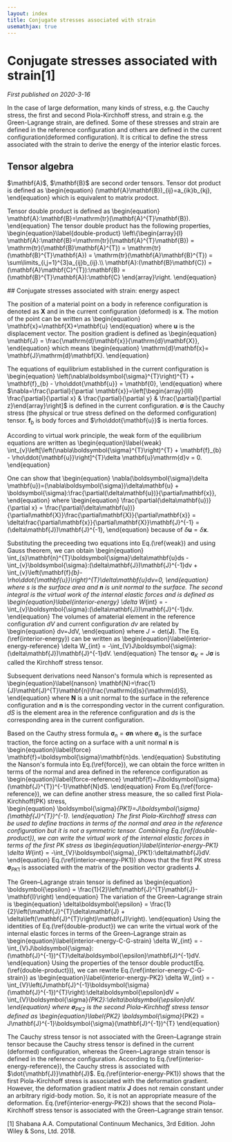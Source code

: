 ```yaml
---
layout: index
title: Conjugate stresses associated with strain
usemathjax: true
---
```

# Conjugate stresses associated with strain[1]

*First published on 2020-3-16*

In the case of large deformation, many kinds of stress, e.g. the Cauchy stress, the first and second Piola-Kirchhoff stress, and strain e.g. the Green-Lagrange strain, are defined. Some of these stresses and strain are defined in the reference configuration and others are defined in the current configuration(deformed configuration). It is critical to define the stress associated with the strain to derive the energy of the interior elastic forces.

## Tensor algebra

<p>$\mathbf{A}$, $\mathbf{B}$ are second order tensors.
Tensor dot product is defined as 
\begin{equation}
    (\mathbf{A}\mathbf{B})_{ij}=a_{ik}b_{kj},
\end{equation}
which is equivalent to matrix prodoct.</p>

<p>Tensor double product is defined as
\begin{equation}
    \mathbf{A}:\mathbf{B}=\mathrm{tr}(\mathbf{A}^{T}\mathbf{B}).
\end{equation}
The tensor double product has the following properties,
\begin{equation}\label{double-product}
    \left\{\begin{array}{l}
        \mathbf{A}:\mathbf{B}=\mathrm{tr}(\mathbf{A}^{T}\mathbf{B}) = \mathrm{tr}(\mathbf{B}\mathbf{A}^{T}) = \mathrm{tr}(\mathbf{B}^{T}\mathbf{A}) = \mathrm{tr}(\mathbf{A}\mathbf{B}^{T}) = \sum\limits_{i,j=1}^{3}a_{ij}b_{ij}.\\
        \mathbf{A}:(\mathbf{B}\mathbf{C}) = (\mathbf{A}\mathbf{C}^{T}):\mathbf{B} = (\mathbf{B}^{T}\mathbf{A}):\mathbf{C}
    \end{array}\right.
\end{equation}
</p>
## Conjugate stresses associated with strain: energy aspect

The position of a material point on a body in reference configuration is denoted as $\mathbf{X}$ and 
in the current configuration (deformed) is $\mathbf{x}$. The motion of the point can be written as 
\begin{equation}
    \mathbf{x}=\mathbf{X}+\mathbf{u}
\end{equation}
where $\mathbf{u}$ is the displacement vector. The position gradient is defined as 
\begin{equation}
    \mathbf{J} = \frac{\mathrm{d}\mathbf{x}}{\mathrm{d}\mathbf{X}},
\end{equation}
which means 
\begin{equation}
    \mathrm{d}\mathbf{x}= \mathbf{J}\mathrm{d}\mathbf{X}.
\end{equation}

The equations of equilibrium established in the current configuration is 
\begin{equation}
    \left(\nabla\boldsymbol{\sigma}^{T}\right)^{T} + \mathbf{f}_{b} - \rho\ddot{\mathbf{u}} = \mathbf{0},
\end{equation}
where $\nabla=\frac{\partial}{\partial \mathbf{x}}=\left[\begin{array}{lll}
    \frac{\partial}{\partial x} & \frac{\partial}{\partial y} & \frac{\partial}{\partial z}\end{array}\right]$ 
is defined in the current configuration. $\boldsymbol{\sigma}$ is the Cauchy stress (the physical or true stress defined on the deformed configuration) tensor. 
$\mathbf{f}_{b}$ is body forces and $\rho\ddot{\mathbf{u}}$ is inertia forces.

According to virtual work principle, the weak form of the equilibrium equations are written as 
\begin{equation}\label{weak}
    \int_{v}\left[\left(\nabla\boldsymbol{\sigma}^{T}\right)^{T} + \mathbf{f}_{b} - \rho\ddot{\mathbf{u}}\right]^{T}\delta \mathbf{u}\mathrm{d}v = 0.
\end{equation}

One can show that 
\begin{equation}
    \nabla(\boldsymbol{\sigma}\delta \mathbf{u})=(\nabla\boldsymbol{\sigma})\delta\mathbf{u} + \boldsymbol{\sigma}:\frac{\partial(\delta\mathbf{u})}{\partial\mathbf{x}},
\end{equation}
where
\begin{equation}
    \frac{\partial(\delta\mathbf{u})}{\partial x} = \frac{\partial(\delta\mathbf{u})}{\partial\mathbf{X}}\frac{\partial\mathbf{X}}{\partial\mathbf{x}} = \delta\frac{\partial\mathbf{x}}{\partial\mathbf{X}}\mathbf{J}^{-1} = (\delta\mathbf{J})\mathbf{J}^{-1},
\end{equation}
because of $\delta\mathbf{u}=\delta\mathbf{x}$.

Substituting the preceeding two equations into Eq.(\ref{weak}) and using Gauss theorem, we can obtain
\begin{equation}
    \int_{s}\mathbf{n}^{T}\boldsymbol{\sigma}\delta\mathbf{u}ds - \int_{v}\boldsymbol{\sigma}:(\delta\mathbf{J})\mathbf{J}^{-1}dv + \int_{v}\left(\mathbf{f}_{b}-\rho\ddot{\mathbf{u}}\right)^{T}\delta\mathbf{u}dv=0,
\end{equation}
where $s$ is the surface area and $\mathbf{n}$ is unit normal to the surface. 
The second integral is the virtual work of the internal elastic forces and is defined as 
\begin{equation}\label{interior-energy}
    \delta W_{int} = -\int_{v}\boldsymbol{\sigma}:(\delta\mathbf{J})\mathbf{J}^{-1}dv.
\end{equation}
The volumes of amaterial element in the reference configuration $dV$ and current configuration $dv$ are related by
\begin{equation}
    dv=JdV,
\end{equation}
where $J=\mathrm{det}(\mathbf{J})$. The Eq.(\ref{interior-energy}) can be written as 
\begin{equation}\label{interior-energy-reference}
    \delta W_{int} = -\int_{V}J\boldsymbol{\sigma}:(\delta\mathbf{J})\mathbf{J}^{-1}dV.
\end{equation}
The tensor $\boldsymbol{\sigma}_{K}=J\boldsymbol{\sigma}$ is called the Kirchhoff stress tensor.

Subsequent derivations need Nanson's formula which is represented as 
\begin{equation}\label{nanson}
    \mathbf{N}=\frac{1}{J}\mathbf{J}^{T}\mathbf{n}\frac{\mathrm{d}s}{\mathrm{d}S},
\end{equation}
where $\mathbf{N}$ is a unit normal to the surface in the reference configuration and $\mathbf{n}$ is the corresponding vector in the current configuration. 
$dS$ is the element area in the reference configuration and $ds$ is the corresponding area in the current configuration.

Based on the Cauthy stress formula $\boldsymbol{\sigma}_{n}=\boldsymbol{\sigma}\mathbf{n}$ 
where $\boldsymbol{\sigma}_{n}$ is the surface traction, 
the force acting on a surface with a unit normal $\mathbf{n}$ is 
\begin{equation}\label{force}
    \mathbf{f}=\boldsymbol{\sigma}\mathbf{n}ds.
\end{equation}
Substituting the Nanson's formula into Eq.(\ref{force}), 
we can obtain the force written in terms of the normal and area defined in the reference configuration as 
\begin{equation}\label{force-reference}
    \mathbf{f}=J\boldsymbol{\sigma}(\mathbf{J}^{T})^{-1}\mathbf{N}dS.
\end{equation}
From Eq.(\ref{force-reference}), we can define another stress measure, the so called first Piola-Kirchhoff(PK) stress,  
\begin{equation}
    \boldsymbol{\sigma}_{PK1}=J\boldsymbol{\sigma}(\mathbf{J}^{T})^{-1}.
\end{equation}
The first Piola-Kirchhoff stress can be used to define tractions in terms of the normal and area 
in the reference configuration but it is not a symmetric tensor.
Combining Eq.(\ref{double-product}), we can write the virtual work of the internal elastic forces in terms of 
the first PK stress as 
\begin{equation}\label{interior-energy-PK1}
    \delta W_{int} = -\int_{V}\boldsymbol{\sigma}_{PK1}:\delta\mathbf{J}dV.
\end{equation}
Eq.(\ref{interior-energy-PK1}) shows that the first PK stress $\boldsymbol{\sigma}_{PK1}$ is associated
with the matrix of the position vector gradients $\mathbf{J}$.

The Green–Lagrange strain tensor is defined as 
\begin{equation}
    \boldsymbol{\epsilon} = \frac{1}{2}\left(\mathbf{J}^{T}\mathbf{J}-\mathbf{I}\right)
\end{equation}
The variation of the  Green–Lagrange strain is 
\begin{equation}
    \delta\boldsymbol{\epsilon} = \frac{1}{2}\left(\mathbf{J}^{T}\delta\mathbf{J} + \delta\left(\mathbf{J}^{T}\right)\mathbf{J}\right).
\end{equation}
Using the identities of Eq.(\ref{double-product}) we can write the virtual work of the internal elastic forces in terms of 
the Green–Lagrange strain as 
\begin{equation}\label{interior-energy-C-G-strain}
    \delta W_{int} = -\int_{V}J\boldsymbol{\sigma}:(\mathbf{J}^{-1})^{T}\delta\boldsymbol{\epsilon}\mathbf{J}^{-1}dV.
\end{equation}
Using the properties of the tensor double product(Eq.(\ref{double-product})), we can rewrite Eq.(\ref{interior-energy-C-G-strain}) as 
\begin{equation}\label{interior-energy-PK2}
    \delta W_{int} = -\int_{V}\left(J\mathbf{J}^{-1}\boldsymbol{\sigma}(\mathbf{J}^{-1})^{T}\right):\delta\boldsymbol{\epsilon}dV = \int_{V}\boldsymbol{\sigma}_{PK2}:\delta\boldsymbol{\epsilon}dV.
\end{equation}
where $\boldsymbol{\sigma}_{PK2}$ is the second Piola–Kirchhoff stress tensor defined as 
\begin{equation}\label{PK2}
    \boldsymbol{\sigma}_{PK2} = J\mathbf{J}^{-1}\boldsymbol{\sigma}(\mathbf{J}^{-1})^{T}
\end{equation}


The Cauchy stress tensor is not associated with the Green–Lagrange strain tensor 
because the Cauchy stress tensor is defined in the current (deformed) configuration, 
whereas the Green–Lagrange strain tensor is defined in the reference configuration. 
According to Eq.(\ref{interior-energy-reference}), the Cauchy stress is associated with $\dot{\mathbf{J}}\mathbf{J}$. 
Eq.(\ref{interior-energy-PK1}) shows that the first Piola-Kirchhoff stress is associated with the deformation gradient. 
However, the deformation gradient matrix $\mathbf{J}$ does not remain constant under an arbitrary rigid-body motion.
So, it is not an appropriate measure of the deformation.
Eq.(\ref{interior-energy-PK2}) shows that the second Piola–Kirchhoff stress tensor is associated with the Green–Lagrange strain tensor.


[1] Shabana A.A. Computational Continuum Mechanics, 3rd Edition. John Wiley \& Sons, Ltd. 2018.